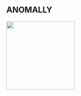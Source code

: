 ## ANOMALLY

<div>
  <a href-"https://github.com/AnomallyPlus">
    <img height="180em" src="https://github-readme-stats.vercel.app/api?username=AnomallyPlus&show_icons=true&theme=dark&include_all_commits=true&count_private=true"/>
</div>
